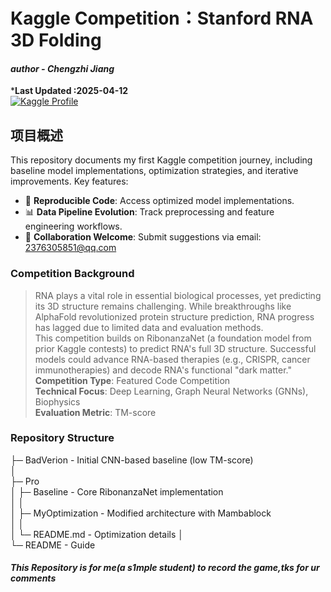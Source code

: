 # Kaggle Competition：Stanford RNA 3D Folding

#### *author - Chengzhi Jiang*

***Last Updated :2025-04-12**  
[![Kaggle Profile](https://img.shields.io/badge/Kaggle-Profile-blue?logo=kaggle)](https://www.kaggle.com/competitions/stanford-rna-3d-folding)

## 项目概述
This repository documents my first Kaggle competition journey, including baseline model implementations, optimization strategies, and iterative improvements. Key features: 
- 🚀 ​**Reproducible Code**: Access optimized model implementations.   
- 📊 ​**Data Pipeline Evolution**: Track preprocessing and feature engineering workflows.   
- 🤝 ​**Collaboration Welcome**: Submit suggestions via email: 2376305851@qq.com  


### Competition Background
> RNA plays a vital role in essential biological processes, yet predicting its 3D structure remains challenging. While breakthroughs like AlphaFold revolutionized protein structure prediction, RNA progress has lagged due to limited data and evaluation methods.  
> This competition builds on RibonanzaNet (a foundation model from prior Kaggle contests) to predict RNA's full 3D structure. Successful models could advance RNA-based therapies (e.g., CRISPR, cancer immunotherapies) and decode RNA's functional "dark matter."  
> ​**Competition Type**: Featured Code Competition    
> ​**Technical Focus**: Deep Learning, Graph Neural Networks (GNNs), Biophysics    
> ​**Evaluation Metric**: TM-score    

### Repository Structure

├─ BadVerion - Initial CNN-based baseline (low TM-score)       
│           
├─ Pro    
│    ├─ Baseline - Core RibonanzaNet implementation   
│    │       
│    ├─ MyOptimization - Modified architecture with Mambablock    
│    │    
│    └─ README.md - Optimization details 
│           
└─ README - Guide 
        

#### *This Repository is for me(a s1mple student) to record the game,tks for ur comments*
